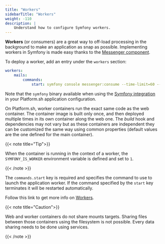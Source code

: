 ```yaml
---
title: "Workers"
sidebarTitle: "Workers"
weight: -110
description: |
    Understand how to configure Symfony workers.
---
```


**Workers** (or consumers) are a great way to off-load processing in the
background to make an application as snap as possible. Implementing workers in
Symfony is made easy thanks to the [Messenger
component](https://symfony.com/doc/current/components/messenger.html).

To deploy a worker, add an entry under the ``workers`` section:

```yaml {location=".platform.app.yaml"}
workers:
    mails:
        commands:
            start: symfony console messenger:consume --time-limit=60 --memory-limit=128M
```

Note that the `symfony` binary available when using the [Symfony
integration](./integration) in your Platform.sh application configuration.

On Platform.sh, worker containers run the exact same code as the web container.
The container image is built only once, and then deployed multiple times in its
own container along the web one. The *build* hook and dependencies may not vary
but as these containers are independent they can be customized the same way
using common properties (default values are the one defined for the main
container).

{{< note title="Tip">}}

When the container is running in the context of a worker, the
`SYMFONY_IS_WORKER` environment variable is defined and set to `1`.

{{< /note >}}

The ``commands.start`` key is required and specifies the command to use to
launch the application worker. If the command specified by the ``start`` key
terminates it will be restarted automatically.

Follow this link to get more info on [Workers](../../../create-apps/app-reference.html#workers).

{{< note title="Caution">}}

Web and worker containers do not share mounts targets. Sharing files between
those containers using the filesystem is not possible. Every data sharing needs
to be done using services.

{{< /note >}}
